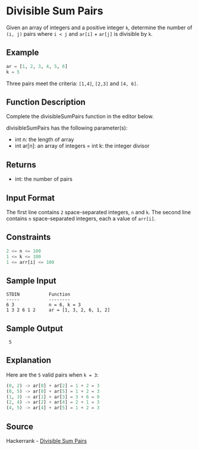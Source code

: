 # Divisible Sum Pairs

Given an array of integers and a positive integer `k`, determine the number of `(i, j)` pairs where `i < j` and `ar[i]` + `ar[j]` is divisible by `k`.

## Example

```python
ar = [1, 2, 3, 4, 5, 6]
k = 5
```

Three pairs meet the criteria: `[1,4]`, `[2,3]`  and `[4, 6]`.

## Function Description

Complete the divisibleSumPairs function in the editor below.

divisibleSumPairs has the following parameter(s):

- int n: the length of array 
- int ar[n]: an array of integers
= int k: the integer divisor

## Returns
- int: the number of pairs

## Input Format

The first line contains `2` space-separated integers, `n` and `k`.
The second line contains `n` space-separated integers, each a value of `arr[i]`.

## Constraints

```python
2 <= n <= 100
1 <= k <= 100
1 <= arr[i] <= 100
```

## Sample Input

```
STDIN           Function
-----           --------
6 3             n = 6, k = 3
1 3 2 6 1 2     ar = [1, 3, 2, 6, 1, 2]
```

## Sample Output

```
 5
```

## Explanation

Here are the `5` valid pairs when `k = 3`:

```python
(0, 2) -> ar[0] + ar[2] = 1 + 2 = 3
(0, 5) -> ar[0] + ar[5] = 1 + 2 = 3
(1, 3) -> ar[1] + ar[3] = 3 + 6 = 9
(2, 4) -> ar[2] + ar[4] = 2 + 1 = 3
(4, 5) -> ar[4] + ar[5] = 1 + 2 = 3
```

## Source

Hackerrank - [Divisible Sum Pairs](https://www.hackerrank.com/challenges/divisible-sum-pairs/problem)
